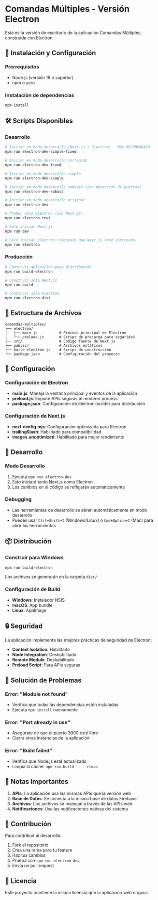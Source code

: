# Comandas Múltiples - Versión Electron

Esta es la versión de escritorio de la aplicación Comandas Múltiples, construida con Electron.

## 🚀 Instalación y Configuración

### Prerrequisitos
- Node.js (versión 16 o superior)
- npm o yarn

### Instalación de dependencias
```bash
npm install
```

## 🛠️ Scripts Disponibles

### Desarrollo
```bash
# Iniciar en modo desarrollo (Next.js + Electron) - MÁS RECOMENDADO
npm run electron-dev-simple-fixed

# Iniciar en modo desarrollo corregido
npm run electron-dev-fixed

# Iniciar en modo desarrollo simple
npm run electron-dev-simple

# Iniciar en modo desarrollo robusto (con detección de puertos)
npm run electron-dev-robust

# Iniciar en modo desarrollo original
npm run electron-dev

# Probar solo Electron (sin Next.js)
npm run electron-test

# Solo iniciar Next.js
npm run dev

# Solo iniciar Electron (requiere que Next.js esté corriendo)
npm run electron
```

### Producción
```bash
# Construir aplicación para distribución
npm run build-electron

# Construir solo Next.js
npm run build

# Construir solo Electron
npm run electron-dist
```

## 📁 Estructura de Archivos

```
comandas-multiples/
├── electron/
│   ├── main.js          # Proceso principal de Electron
│   └── preload.js       # Script de precarga para seguridad
├── src/                 # Código fuente de Next.js
├── public/              # Archivos estáticos
├── build-electron.js    # Script de construcción
└── package.json         # Configuración del proyecto
```

## 🔧 Configuración

### Configuración de Electron
- **main.js**: Maneja la ventana principal y eventos de la aplicación
- **preload.js**: Expone APIs seguras al renderer process
- **package.json**: Configuración de electron-builder para distribución

### Configuración de Next.js
- **next.config.mjs**: Configuración optimizada para Electron
- **trailingSlash**: Habilitado para compatibilidad
- **images.unoptimized**: Habilitado para mejor rendimiento

## 🚀 Desarrollo

### Modo Desarrollo
1. Ejecuta `npm run electron-dev`
2. Esto iniciará tanto Next.js como Electron
3. Los cambios en el código se reflejarán automáticamente

### Debugging
- Las herramientas de desarrollo se abren automáticamente en modo desarrollo
- Puedes usar `Ctrl+Shift+I` (Windows/Linux) o `Cmd+Option+I` (Mac) para abrir las herramientas

## 📦 Distribución

### Construir para Windows
```bash
npm run build-electron
```
Los archivos se generarán en la carpeta `dist/`

### Configuración de Build
- **Windows**: Instalador NSIS
- **macOS**: App bundle
- **Linux**: AppImage

## 🔒 Seguridad

La aplicación implementa las mejores prácticas de seguridad de Electron:

- **Context Isolation**: Habilitado
- **Node Integration**: Deshabilitado
- **Remote Module**: Deshabilitado
- **Preload Script**: Para APIs seguras

## 🐛 Solución de Problemas

### Error: "Module not found"
- Verifica que todas las dependencias estén instaladas
- Ejecuta `npm install` nuevamente

### Error: "Port already in use"
- Asegúrate de que el puerto 3000 esté libre
- Cierra otras instancias de la aplicación

### Error: "Build failed"
- Verifica que Node.js esté actualizado
- Limpia la caché: `npm run build -- --clean`

## 📝 Notas Importantes

1. **APIs**: La aplicación usa las mismas APIs que la versión web
2. **Base de Datos**: Se conecta a la misma base de datos Firebase
3. **Archivos**: Los archivos se manejan a través de las APIs web
4. **Notificaciones**: Usa las notificaciones nativas del sistema

## 🤝 Contribución

Para contribuir al desarrollo:

1. Fork el repositorio
2. Crea una rama para tu feature
3. Haz tus cambios
4. Prueba con `npm run electron-dev`
5. Envía un pull request

## 📄 Licencia

Este proyecto mantiene la misma licencia que la aplicación web original.
